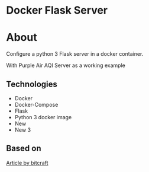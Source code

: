 # Docker Flask Server

# About

Configure a python 3 Flask server in a docker container.

With Purple Air AQI Server as a working example

## Technologies
- Docker
- Docker-Compose
- Flask
- Python 3 docker image
- New
- New 3



## Based on
[Article by bitcraft](https://medium.com/bitcraft/docker-composing-a-python-3-flask-app-line-by-line-93b721105777)
